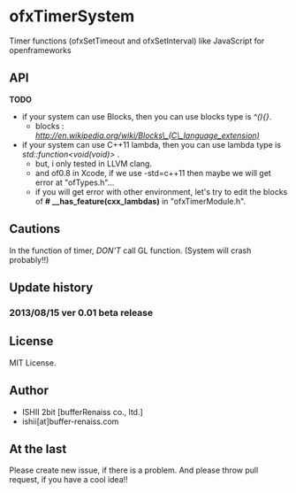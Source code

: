 # ofxTimerSystem


Timer functions (ofxSetTimeout and ofxSetInterval) like JavaScript for openframeworks

## API

__TODO__

* if your system can use Blocks, then you can use blocks type is _^(){}_.
	* blocks : _http://en.wikipedia.org/wiki/Blocks\_(C\_language_extension)_
* if your system can use C++11 lambda, then you can use lambda type is  _std::function<void(void)>_ .
	* but, i only tested in LLVM clang.
	* and of0.8 in Xcode, if we use -std=c++11 then maybe we will get error at "ofTypes.h"…
	* if you will get error with other environment, let's try to edit the blocks of __\# \_\_has\_feature(cxx\_lambdas)__  in "ofxTimerModule.h".


## Cautions

In the function of timer, _DON'T_ call GL function. (System will crash probably!!)

## Update history

### 2013/08/15 ver 0.01 beta release

## License

MIT License.

## Author

* ISHII 2bit [bufferRenaiss co., ltd.]
* ishii[at]buffer-renaiss.com

## At the last

Please create new issue, if there is a problem.
And please throw pull request, if you have a cool idea!!
